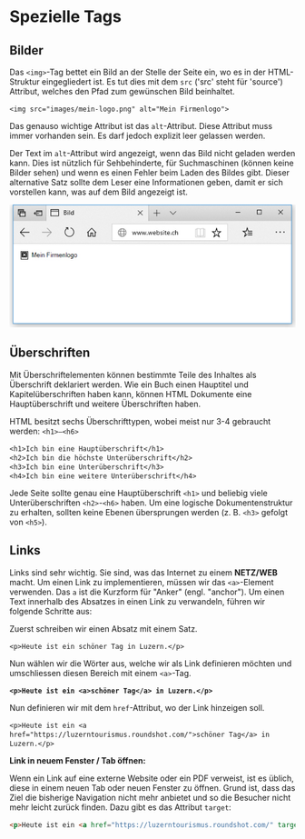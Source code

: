 # Spezielle Tags

## Bilder

Das `<img>`-Tag bettet ein Bild an der Stelle der Seite ein, wo es in der HTML-Struktur eingegliedert ist. Es tut dies mit dem `src` ('src' steht für 'source') Attribut, welches den Pfad zum gewünschen Bild beinhaltet.

```markup
<img src="images/mein-logo.png" alt="Mein Firmenlogo">
```

Das genauso wichtige Attribut ist das `alt`-Attribut. Diese Attribut muss immer vorhanden sein. Es darf jedoch explizit leer gelassen werden.

Der Text im `alt`-Attribut wird angezeigt, wenn das Bild nicht geladen werden kann. Dies ist nützlich für Sehbehinderte, für Suchmaschinen (können keine Bilder sehen) und wenn es einen Fehler beim Laden des Bildes gibt. Dieser alternative Satz sollte dem Leser eine Informationen geben, damit er sich vorstellen kann, was auf dem Bild angezeigt ist.

![Alt Tag eines \<img>](../../.gitbook/assets/img-alt.jpg)

## Überschriften

Mit Überschriftelementen können bestimmte Teile des Inhaltes als Überschrift deklariert werden. Wie ein Buch einen Hauptitel und Kapitelüberschriften haben kann, können HTML Dokumente eine Hauptüberschrift und weitere Überschriften haben.

HTML besitzt sechs Überschrifttypen, wobei meist nur 3-4 gebraucht werden: `<h1>–<h6>`

```markup
<h1>Ich bin eine Hauptüberschrift</h1>
<h2>Ich bin die höchste Unterüberschrift</h2>
<h3>Ich bin eine Unterüberschrift</h3>
<h4>Ich bin eine weitere Unterüberschrift</h4>
```

Jede Seite sollte genau eine Hauptüberschrift `<h1>` und beliebig viele Unterüberschriften `<h2>`-`<h6>` haben. Um eine logische Dokumentenstruktur zu erhalten, sollten keine Ebenen übersprungen werden (z. B. `<h3>` gefolgt von `<h5>`).

## Links

Links sind sehr wichtig. Sie sind, was das Internet zu einem **NETZ/WEB** macht. Um einen Link zu implementieren, müssen wir das `<a>`-Element verwenden. Das `a` ist die Kurzform für "Anker" (engl. "anchor"). Um einen Text innerhalb des Absatzes in einen Link zu verwandeln, führen wir folgende Schritte aus:

Zuerst schreiben wir einen Absatz mit einem Satz.

```markup
<p>Heute ist ein schöner Tag in Luzern.</p>
```

Nun wählen wir die Wörter aus, welche wir als Link definieren möchten und umschliessen diesen Bereich mit einem `<a>`-Tag.

<pre class="language-markup"><code class="lang-markup"><strong>&#x3C;p>Heute ist ein &#x3C;a>schöner Tag&#x3C;/a> in Luzern.&#x3C;/p>
</strong></code></pre>

Nun definieren wir mit dem `href`-Attribut, wo der Link hinzeigen soll.

```markup
<p>Heute ist ein <a href="https://luzerntourismus.roundshot.com/">schöner Tag</a> in Luzern.</p>
```

**Link in neuem Fenster / Tab öffnen:**

Wenn ein Link auf eine externe Website oder ein PDF verweist, ist es üblich, diese in einem neuen Tab oder neuen Fenster zu öffnen. Grund ist, dass das Ziel die bisherige Navigation nicht mehr anbietet und so die Besucher nicht mehr leicht zurück finden. Dazu gibt es das Attribut `target`:

```html
<p>Heute ist ein <a href="https://luzerntourismus.roundshot.com/" target="_blank">schöner Tag</a> in Luzern.</p>
```
